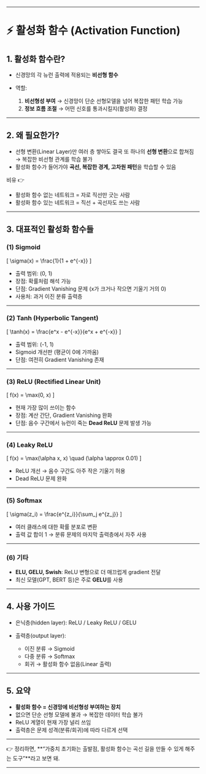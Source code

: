 

---

# ⚡ 활성화 함수 (Activation Function)

## 1. 활성화 함수란?

* 신경망의 각 뉴런 출력에 적용되는 **비선형 함수**
* 역할:

  1. **비선형성 부여** → 신경망이 단순 선형모델을 넘어 복잡한 패턴 학습 가능
  2. **정보 흐름 조절** → 어떤 신호를 통과시킬지(활성화) 결정

---

## 2. 왜 필요한가?

* 선형 변환(Linear Layer)만 여러 층 쌓아도 결국 또 하나의 **선형 변환**으로 합쳐짐
  → 복잡한 비선형 관계를 학습 불가
* 활성화 함수가 들어가야 **곡선, 복잡한 경계, 고차원 패턴**을 학습할 수 있음

비유 👉

* 활성화 함수 없는 네트워크 = 자로 직선만 긋는 사람
* 활성화 함수 있는 네트워크 = 직선 + 곡선자도 쓰는 사람

---

## 3. 대표적인 활성화 함수들

### (1) Sigmoid

[
\sigma(x) = \frac{1}{1 + e^{-x}}
]

* 출력 범위: (0, 1)
* 장점: 확률처럼 해석 가능
* 단점: Gradient Vanishing 문제 (x가 크거나 작으면 기울기 거의 0)
* 사용처: 과거 이진 분류 출력층

---

### (2) Tanh (Hyperbolic Tangent)

[
\tanh(x) = \frac{e^x - e^{-x}}{e^x + e^{-x}}
]

* 출력 범위: (-1, 1)
* Sigmoid 개선판 (평균이 0에 가까움)
* 단점: 여전히 Gradient Vanishing 존재

---

### (3) ReLU (Rectified Linear Unit)

[
f(x) = \max(0, x)
]

* 현재 가장 많이 쓰이는 함수
* 장점: 계산 간단, Gradient Vanishing 완화
* 단점: 음수 구간에서 뉴런이 죽는 **Dead ReLU** 문제 발생 가능

---

### (4) Leaky ReLU

[
f(x) = \max(\alpha x, x) \quad (\alpha \approx 0.01)
]

* ReLU 개선 → 음수 구간도 아주 작은 기울기 허용
* Dead ReLU 문제 완화

---

### (5) Softmax

[
\sigma(z_i) = \frac{e^{z_i}}{\sum_j e^{z_j}}
]

* 여러 클래스에 대한 확률 분포로 변환
* 출력 값 합이 1 → 분류 문제의 마지막 출력층에서 자주 사용

---

### (6) 기타

* **ELU, GELU, Swish**: ReLU 변형으로 더 매끄럽게 gradient 전달
* 최신 모델(GPT, BERT 등)은 주로 **GELU**를 사용

---

## 4. 사용 가이드

* 은닉층(hidden layer): ReLU / Leaky ReLU / GELU
* 출력층(output layer):

  * 이진 분류 → Sigmoid
  * 다중 분류 → Softmax
  * 회귀 → 활성화 함수 없음(Linear 출력)

---

## 5. 요약

* **활성화 함수 = 신경망에 비선형성 부여하는 장치**
* 없으면 단순 선형 모델에 불과 → 복잡한 데이터 학습 불가
* ReLU 계열이 현재 가장 널리 쓰임
* 출력층은 문제 성격(분류/회귀)에 따라 다르게 선택

---

👉 정리하면, **“가중치 초기화는 출발점, 활성화 함수는 곡선 길을 만들 수 있게 해주는 도구”**라고 보면 돼.

---

